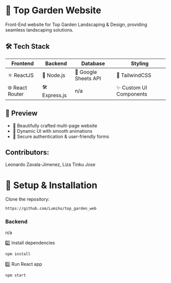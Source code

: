 # 🌿 Top Garden Website
Front-End website for Top Garden Landscaping & Design, providing seamless landscaping solutions.


## 🛠 Tech Stack

| Frontend          | Backend      | Database   | Styling         |
|------------------|------------|-----------|----------------|
| ⚛️ ReactJS      | 🚀 Node.js  | 🍃 Google Sheets API | 🎨 TailwindCSS  |
| 🌐 React Router | 🛠 Express.js | n/a | ✨ Custom UI Components |


## 📸 Preview
- 🔹 Beautifully crafted multi-page website
- 🔹 Dynamic UI with smooth animations
- 🔹 Secure authentication & user-friendly forms


## Contributors: 
Leonardo Zavala-Jimenez, Liza Tinku Jose


# 🎨 Setup & Installation
Clone the repository:
```bash
https://github.com/Lumiho/top_garden_web
```
### Backend
n/a

2️⃣ Install dependencies
```bash
npm install
```
3️⃣ Run React app
```bash
npm start
```
